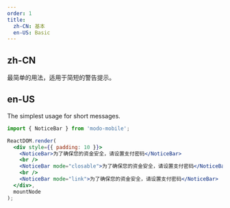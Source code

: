 ```yaml
---
order: 1
title:
  zh-CN: 基本
  en-US: Basic
---
```


## zh-CN

最简单的用法，适用于简短的警告提示。

## en-US

The simplest usage for short messages.

```jsx
import { NoticeBar } from 'modo-mobile';

ReactDOM.render(
  <div style={{ padding: 10 }}>
    <NoticeBar>为了确保您的资金安全，请设置支付密码</NoticeBar>
    <br />
    <NoticeBar mode="closable">为了确保您的资金安全，请设置支付密码</NoticeBar>
    <br />
    <NoticeBar mode="link">为了确保您的资金安全，请设置支付密码</NoticeBar>
  </div>,
  mountNode
);
```
